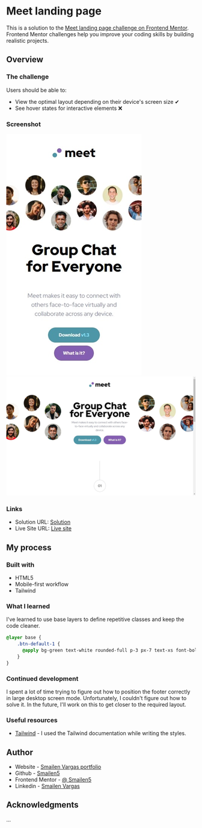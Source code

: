 # Meet landing page

This is a solution to the [Meet landing page challenge on Frontend Mentor](https://www.frontendmentor.io/challenges/meet-landing-page-rbTDS6OUR). Frontend Mentor challenges help you improve your coding skills by building realistic projects.


## Overview

### The challenge

Users should be able to:

- View the optimal layout depending on their device's screen size ✔
- See hover states for interactive elements ❌

### Screenshot

![smartphone](./screenshots/smartphone.jpeg)
![desktop](./screenshots/desktop.jpeg)


### Links

- Solution URL: [Solution](https://github.com/Smailen5/Frontend-Mentor-Challenge/tree/main/packages/meet-landing-page-main)
- Live Site URL: [Live site](https://smailen5.github.io/Frontend-Mentor-Challenge/meet-landing-page-main/)

## My process

### Built with

- HTML5
- Mobile-first workflow
- Tailwind


### What I learned

I've learned to use base layers to define repetitive classes and keep the code cleaner.

```css
@layer base {
    .btn-default-1 {
      @apply bg-green text-white rounded-full p-3 px-7 text-xs font-bold;
    }
}
```


### Continued development

I spent a lot of time trying to figure out how to position the footer correctly in large desktop screen mode. Unfortunately, I couldn't figure out how to solve it. In the future, I'll work on this to get closer to the required layout.


### Useful resources

- [Tailwind](https://tailwindcss.com/docs/installation) - I used the Tailwind documentation while writing the styles.


## Author

- Website - [Smailen Vargas portfolio](https://smailenvargas.com/)
- Github - [Smailen5](https://github.com/Smailen5)
- Frontend Mentor - [@ Smailen5](https://www.frontendmentor.io/profile/Smailen5)
- Linkedin - [Smailen Vargas](https://www.linkedin.com/in/smailen-vargas/)


## Acknowledgments

...
